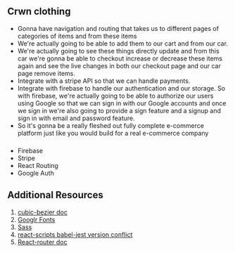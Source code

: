 ## Crwn clothing 

* Gonna have navigation and routing that takes us to different pages of categories of items and from these items 
* We're actually going to be able to add them to our cart and from our car.
* We're actually going to see these things directly update and 
from this car we're gonna be able to checkout increase or decrease these items again and see the live changes in both our checkout page and  our car page remove items.
* Integrate with a stripe API so that we can handle payments.
* Integrate with firebase to handle our authentication and our storage.
So with firebase, we're actually going to be able to authorize our users using Google so that we can sign in with our Google accounts and 
once we sign in we're also going to provide a sign feature and a signup and sign in with email and password feature.
* So it's gonna be a really fleshed out fully complete e-commerce platform just like you would build for a real e-commerce company 


### 
* Firebase
* Stripe 
* React Routing
* Google Auth



## Additional Resources
1. <a href="https://developer.mozilla.org/en-US/docs/Web/CSS/easing-function" target="_blank">cubic-bezier doc</a>
2. <a href="https://fonts.google.com/?query=open+sans+condensed&selection.family=Open+Sans+Condensed:wght@300&sidebar.open=true" target="_blank">Googlr Fonts</a>
3. <a href="https://www.npmjs.com/package/node-sass" target="_blank">Sass</a>
4. <a href="https://github.com/facebook/create-react-app/issues/7169" target="_blank">react-scripts babel-jest version conflict</a>
5. <a href="https://reactrouter.com/web/guides/quick-start" target="_blank">React-router doc</a>